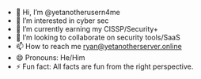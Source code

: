 - 👋 Hi, I’m @yetanotherusern4me
- 👀 I’m interested in cyber sec
- 🌱 I’m currently earning my CISSP/Security+
- 💞️ I’m looking to collaborate on security tools/SaaS
- 📫 How to reach me ryan@yetanotherserver.online
- 😄 Pronouns: He/Him
- ⚡ Fun fact: All facts are fun from the right perspective.

<!---
yetanotherusern4me/yetanotherusern4me is a ✨ special ✨ repository because its `README.md` (this file) appears on your GitHub profile.
You can click the Preview link to take a look at your changes.
--->
